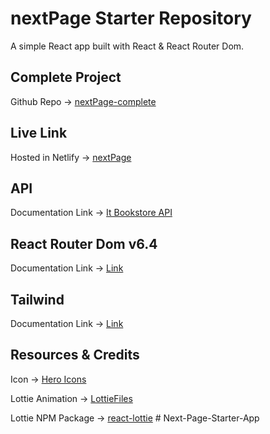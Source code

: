 # nextPage Starter Repository

A simple React app built with React & React Router Dom.

## Complete Project
Github Repo -> [nextPage-complete](https://github.com/shakilahmedatik/nextPage-complete)

## Live Link
Hosted in Netlify -> [nextPage](https://next-page.netlify.app/)

## API 
Documentation Link -> [It Bookstore API](https://api.itbook.store/)

## React Router Dom v6.4 
Documentation Link -> [Link](https://reactrouter.com/en/main/start/overview)

## Tailwind
Documentation Link -> [Link](https://tailwindcss.com/docs/installation)


## Resources & Credits
Icon -> [Hero Icons](https://heroicons.com/)

Lottie Animation -> [LottieFiles](https://lottiefiles.com/featured)

Lottie NPM Package -> [react-lottie](https://www.npmjs.com/package/react-lottie)
#   N e x t - P a g e - S t a r t e r - A p p  
 